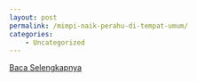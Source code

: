 ```yaml
---
layout: post
permalink: /mimpi-naik-perahu-di-tempat-umum/
categories:
    - Uncategorized
---
```


[Baca Selengkapnya](/10)